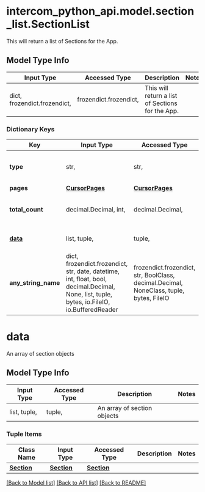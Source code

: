 # intercom_python_api.model.section_list.SectionList

This will return a list of Sections for the App.

## Model Type Info
Input Type | Accessed Type | Description | Notes
------------ | ------------- | ------------- | -------------
dict, frozendict.frozendict,  | frozendict.frozendict,  | This will return a list of Sections for the App. | 

### Dictionary Keys
Key | Input Type | Accessed Type | Description | Notes
------------ | ------------- | ------------- | ------------- | -------------
**type** | str,  | str,  | The type of the object - &#x60;list&#x60;. | [optional] must be one of ["list", ] 
**pages** | [**CursorPages**](CursorPages.md) | [**CursorPages**](CursorPages.md) |  | [optional] 
**total_count** | decimal.Decimal, int,  | decimal.Decimal,  | A count of the total number of sections. | [optional] 
**[data](#data)** | list, tuple,  | tuple,  | An array of section objects | [optional] 
**any_string_name** | dict, frozendict.frozendict, str, date, datetime, int, float, bool, decimal.Decimal, None, list, tuple, bytes, io.FileIO, io.BufferedReader | frozendict.frozendict, str, BoolClass, decimal.Decimal, NoneClass, tuple, bytes, FileIO | any string name can be used but the value must be the correct type | [optional]

# data

An array of section objects

## Model Type Info
Input Type | Accessed Type | Description | Notes
------------ | ------------- | ------------- | -------------
list, tuple,  | tuple,  | An array of section objects | 

### Tuple Items
Class Name | Input Type | Accessed Type | Description | Notes
------------- | ------------- | ------------- | ------------- | -------------
[**Section**](Section.md) | [**Section**](Section.md) | [**Section**](Section.md) |  | 

[[Back to Model list]](../../README.md#documentation-for-models) [[Back to API list]](../../README.md#documentation-for-api-endpoints) [[Back to README]](../../README.md)

